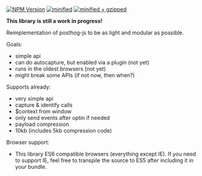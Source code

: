 [![NPM Version](https://img.shields.io/npm/v/posthog-js-lite.svg)](https://www.npmjs.com/package/posthog-js-lite)
[![minified](https://badgen.net/bundlephobia/min/posthog-js-lite)](https://bundlephobia.com/result?p=posthog-js-lite)
[![minified + gzipped](https://badgen.net/bundlephobia/minzip/posthog-js-lite)](https://bundlephobia.com/result?p=posthog-js-lite)

**This library is still a work in progress!**

Reimplementation of posthog-js to be as light and modular as possible.

Goals:
- simple api
- can do autocapture, but enabled via a plugin (not yet)
- runs in the oldest browsers (not yet)
- might break some APIs (if not now, then when?)

Supports already:
- very simple api
- capture & identify calls
- $context from window
- only send events after optin if needed
- payload compression
- 10kb (includes 5kb compression code)

Browser support:
- This library ES6 compatible browsers (everything except IE). If you need to support IE, 
  feel free to transpile the source to ES5 after including it in your bundle. 
